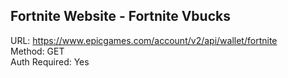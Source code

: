 ## Fortnite Website - Fortnite Vbucks

URL: https://www.epicgames.com/account/v2/api/wallet/fortnite \
Method: GET \
Auth Required: Yes